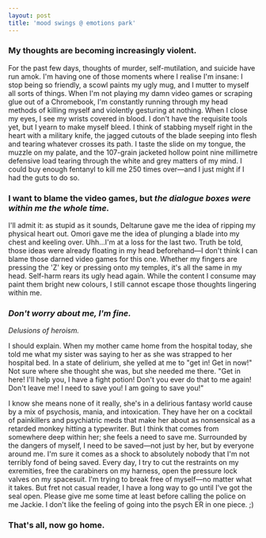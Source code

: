 ```yaml
---
layout: post
title: 'mood swings @ emotions park'
---
```


### My thoughts are becoming increasingly violent.

For the past few days, thoughts of murder, self-mutilation, and suicide have run amok. I'm having one of those moments where I realise I'm insane: I stop being so friendly, a scowl paints my ugly mug, and I mutter to myself all sorts of things. When I'm not playing my damn video games or scraping glue out of a Chromebook, I'm constantly running through my head methods of killing myself and violently gesturing at nothing. When I close my eyes, I see my wrists covered in blood. I don't have the requisite tools yet, but I yearn to make myself bleed. I think of stabbing myself right in the heart with a military knife, the jagged cutouts of the blade seeping into flesh and tearing whatever crosses its path. I taste the slide on my tongue, the muzzle on my palate, and the 107-grain jacketed hollow point nine millimetre defensive load tearing through the white and grey matters of my mind. I could buy enough fentanyl to kill me 250 times over&mdash;and I just might if I had the guts to do so.

### I want to blame the video games, but *the dialogue boxes were within me the whole time.*

I'll admit it: as stupid as it sounds, Deltarune gave me the idea of ripping my physical heart out. Omori gave me the idea of plunging a blade into my chest and keeling over. Uhh...I'm at a loss for the last two. Truth be told, those ideas were already floating in my head beforehand&mdash;I don't think I can blame those darned video games for this one. Whether my fingers are pressing the 'Z' key or pressing onto my temples, it's all the same in my head. Self-harm rears its ugly head again. While the content I consume may paint them bright new colours, I still cannot escape those thoughts lingering within me.

### *Don't worry about me, I'm fine.*

*Delusions of heroism.*

I should explain. When my mother came home from the hospital today, she told me what my sister was saying to her as she was strapped to her hospital bed. In a state of delirium, she yelled at me to "get in! Get in now!" Not sure where she thought she was, but she needed me there. "Get in here! I'll help you, I have a fight potion! Don't you ever do that to me again! Don't leave me! I need to save you! I am going to save you!"

I know she means none of it really, she's in a delirious fantasy world cause by a mix of psychosis, mania, and intoxication. They have her on a cocktail of painkillers and psychiatric meds that make her about as nonsensical as a retarded monkey hitting a typewriter. But I think that comes from somewhere deep within her; she feels a need to save me. Surrounded by the dangers of myself, I need to be saved&mdash;not just by her, but by everyone around me. I'm sure it comes as a shock to absolutely nobody that I'm not terribly fond of being saved. Every day, I try to cut the restraints on my exremities, free the carabiners on my harness, open the pressure lock valves on my spacesuit. I'm trying to break free of myself&mdash;no matter what it takes. But fret not casual reader, I have a long way to go until I've got the seal open. Please give me some time at least before calling the police on me Jackie. I don't like the feeling of going into the psych ER in one piece. ;)

### That's all, now go home.
